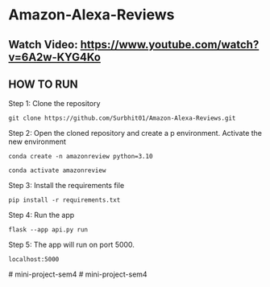 # Amazon-Alexa-Reviews

## Watch Video: https://www.youtube.com/watch?v=6A2w-KYG4Ko

## HOW TO RUN

Step 1: Clone the repository
```
git clone https://github.com/Surbhit01/Amazon-Alexa-Reviews.git
```

Step 2: Open the cloned repository and create a p environment. Activate the new environment
```
conda create -n amazonreview python=3.10
```
```
conda activate amazonreview
```

Step 3: Install the requirements file
```
pip install -r requirements.txt
```

Step 4: Run the app
```
flask --app api.py run
```

Step 5: The app will run on port 5000. 
```
localhost:5000
```
#   m i n i - p r o j e c t - s e m 4  
 #   m i n i - p r o j e c t - s e m 4  
 